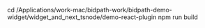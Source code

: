 cd /Applications/work-mac/bidpath-work/bidpath-demo-widget/widget_and_next_tsnode/demo-react-plugin
npm run build